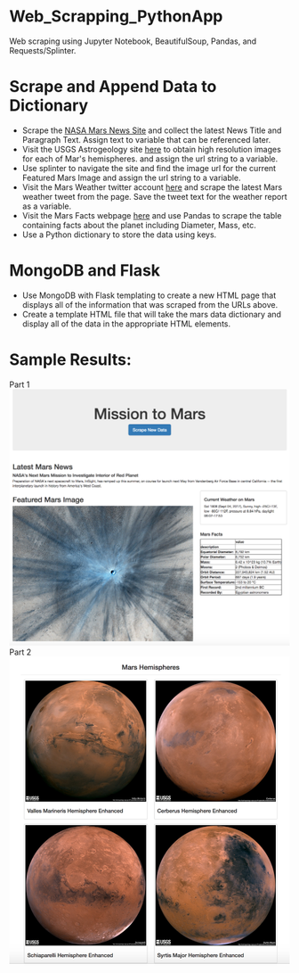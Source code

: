 # Web_Scrapping_PythonApp
Web scraping using Jupyter Notebook, BeautifulSoup, Pandas, and Requests/Splinter.

# Scrape and Append Data to Dictionary
* Scrape the [NASA Mars News Site](https://mars.nasa.gov/news/) and collect the latest News Title and Paragraph Text. Assign text to variable that can be referenced later.
* Visit the USGS Astrogeology site [here](https://astrogeology.usgs.gov/search/results?q=hemisphere+enhanced&k1=target&v1=Mars) to obtain high resolution images for each of Mar's hemispheres. and assign the url string to a variable.
* Use splinter to navigate the site and find the image url for the current Featured Mars Image and assign the url string to a variable.
* Visit the Mars Weather twitter account [here](https://twitter.com/marswxreport?lang=en) and scrape the latest Mars weather tweet from the page. Save the tweet text for the weather report as a variable.
* Visit the Mars Facts webpage [here](https://space-facts.com/mars/) and use Pandas to scrape the table containing facts about the planet including Diameter, Mass, etc.
* Use a Python dictionary to store the data using keys.

# MongoDB and Flask
* Use MongoDB with Flask templating to create a new HTML page that displays all of the information that was scraped from the URLs above.
* Create a template HTML file that will take the mars data dictionary and display all of the data in the appropriate HTML elements.

# Sample Results:
Part 1
![final_app_part1.png](Images/final_app_part1.png)
Part 2
![final_app_part2.png](Images/final_app_part2.png)
